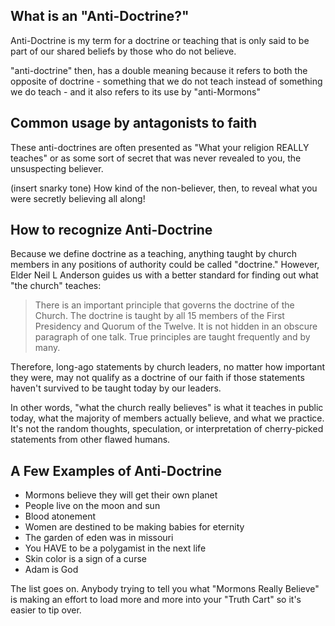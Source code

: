 ## What is an "Anti-Doctrine?"

Anti-Doctrine is my term for a doctrine or teaching that is only said to be part of our shared beliefs by those who do not believe. 

"anti-doctrine" then, has a double meaning because it refers to both the opposite of doctrine - something that we do not teach instead of something we do teach - and it also refers to its use by "anti-Mormons"

## Common usage by antagonists to faith

These anti-doctrines are often presented as "What your religion REALLY teaches" or as some sort of secret that was never revealed to you, the unsuspecting believer. 

(insert snarky tone) How kind of the non-believer, then, to reveal what you were secretly believing all along!

## How to recognize Anti-Doctrine

Because we define doctrine as a teaching, anything taught by church members in any positions of authority could be called "doctrine." However, Elder Neil L Anderson guides us with a better standard for finding out what "the church" teaches:

> There is an important principle that governs the doctrine of the Church. The doctrine is taught by all 15 members of the First Presidency and Quorum of the Twelve. It is not hidden in an obscure paragraph of one talk. True principles are taught frequently and by many.

Therefore, long-ago statements by church leaders, no matter how important they were, may not qualify as a doctrine of our faith if those statements haven't survived to be taught today by our leaders. 

In other words, "what the church really believes" is what it teaches in public today, what the majority of members actually believe, and what we practice. It's not the random thoughts, speculation, or interpretation of cherry-picked statements from other flawed humans. 

## A Few Examples of Anti-Doctrine

* Mormons believe they will get their own planet
* People live on the moon and sun
* Blood atonement
* Women are destined to be making babies for eternity
* The garden of eden was in missouri
* You HAVE to be a polygamist in the next life
* Skin color is a sign of a curse
* Adam is God

The list goes on. Anybody trying to tell  you what "Mormons Really Believe" is making an effort to load more and more into your "Truth Cart" so it's easier to tip over. 

